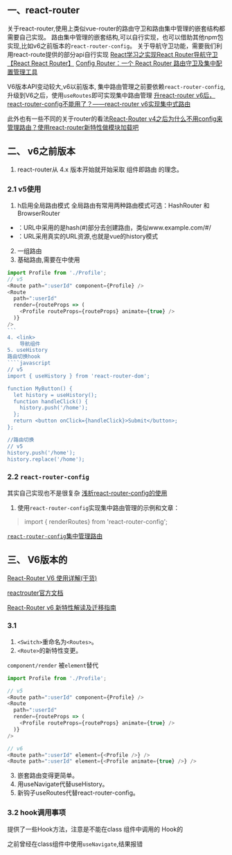 ## 一、react-router
关于react-router,使用上类似vue-router的路由守卫和路由集中管理的嵌套结构都需要自己实现。
路由集中管理的嵌套结构,可以自行实现，也可以借助其他npm包实现,比如v6之前版本的`react-router-config`。
关于导航守卫功能，需要我们利用react-route提供的部分api自行实现
[React学习之实现React Router导航守卫【React React Router】](https://juejin.cn/post/7028742447702212644)
[Config Router：一个 React Router 路由守卫及集中配置管理工具](https://juejin.cn/post/7029980146115280910)



V6版本API变动较大,v6以前版本, 集中路由管理之前要依赖`react-router-config`,升级到V6之后，使用`useRoutes`即可实现集中路由管理
[升react-router v6后，react-router-config不能用了？——react-router v6实现集中式路由](https://juejin.cn/post/7052933770260938783)

此外也有一些不同的关于router的看法[React-Router v4之后为什么不用config来管理路由？使用react-router新特性做模块加载吧](https://juejin.cn/post/7054407734166290463)


## 二、 v6之前版本
1. react-router从 4.x 版本开始就开始采取 组件即路由 的理念。


### 2.1 v5使用

1. h启用全局路由模式
全局路由有常用两种路由模式可选：HashRouter 和 BrowserRouter
* <HashRouter>：URL中采用的是hash(#)部分去创建路由，类似www.example.com/#/
* <BrowserRouter>：URL采用真实的URL资源,也就是vue的history模式

2. <Switch>
    一组路由
3. <route>
    基础路由,需要在<Switch>中使用
````javascript
import Profile from './Profile';
// v5
<Route path=":userId" component={Profile} />
<Route
  path=":userId"
  render={routeProps => (
    <Profile routeProps={routeProps} animate={true} />
  )}
/>
```
4. <link>
    导航组件 
5. useHistory
路由切换hook
````javascript
// v5
import { useHistory } from 'react-router-dom';

function MyButton() {
  let history = useHistory();
  function handleClick() {
    history.push('/home');
  };
  return <button onClick={handleClick}>Submit</button>;
};

//路由切换
// v5
history.push('/home');
history.replace('/home');
````



### 2.2 `react-router-config`
其实自己实现也不是很复杂
[浅析react-router-config的使用](https://juejin.cn/post/6911497890822029326)

1. 使用`react-router-config`实现集中路由管理的示例和文章：

>import { renderRoutes} from 'react-router-config';

[`react-router-config`集中管理路由](https://juejin.cn/post/6959835598198669343)

## 三、 V6版本的
[React-Router V6 使用详解(干货)](https://juejin.cn/post/7033313711947251743#heading-1)

[reactrouter官方文档](https://reactrouter.com/docs/en/v6)

[React-Router v6 新特性解读及迁移指南](https://juejin.cn/post/6844904096059621389)

### 3.1

1. `<Switch>`重命名为`<Routes>`。
2. `<Route>`的新特性变更。

`component/render` 被`element`替代
````javascript
import Profile from './Profile';

// v5
<Route path=":userId" component={Profile} />
<Route
  path=":userId"
  render={routeProps => (
    <Profile routeProps={routeProps} animate={true} />
  )}
/>

// v6
<Route path=":userId" element={<Profile />} />
<Route path=":userId" element={<Profile animate={true} />} />
````

3. 嵌套路由变得更简单。
4. 用useNavigate代替useHistory。
5. 新钩子useRoutes代替react-router-config。


### 3.2 hook调用事项

提供了一些Hook方法，注意是不能在class 组件中调用的 Hook的

之前曾经在class组件中使用`useNavigate`,结果报错